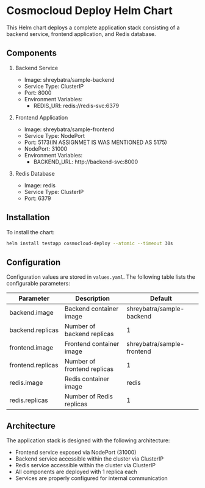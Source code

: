 # Cosmocloud Deploy Helm Chart

This Helm chart deploys a complete application stack consisting of a backend service, frontend application, and Redis database.

## Components

1. Backend Service
   - Image: shreybatra/sample-backend
   - Service Type: ClusterIP
   - Port: 8000
   - Environment Variables:
     - REDIS_URI: redis://redis-svc:6379

2. Frontend Application
   - Image: shreybatra/sample-frontend
   - Service Type: NodePort
   - Port: 5173(IN ASSIGNMET IS WAS MENTIONED AS 5175)
   - NodePort: 31000
   - Environment Variables:
     - BACKEND_URL: http://backend-svc:8000

3. Redis Database
   - Image: redis
   - Service Type: ClusterIP
   - Port: 6379

## Installation

To install the chart:

```bash
helm install testapp cosmocloud-deploy --atomic --timeout 30s
```

## Configuration

Configuration values are stored in `values.yaml`. The following table lists the configurable parameters:

| Parameter | Description | Default |
|-----------|-------------|---------|
| backend.image | Backend container image | shreybatra/sample-backend |
| backend.replicas | Number of backend replicas | 1 |
| frontend.image | Frontend container image | shreybatra/sample-frontend |
| frontend.replicas | Number of frontend replicas | 1 |
| redis.image | Redis container image | redis |
| redis.replicas | Number of Redis replicas | 1 |

## Architecture

The application stack is designed with the following architecture:

- Frontend service exposed via NodePort (31000)
- Backend service accessible within the cluster via ClusterIP
- Redis service accessible within the cluster via ClusterIP
- All components are deployed with 1 replica each
- Services are properly configured for internal communication